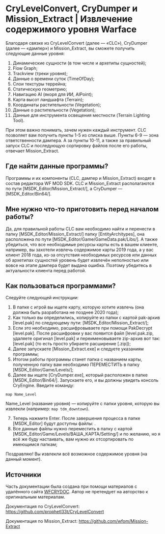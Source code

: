 # CryLevelConvert, CryDumper и Mission_Extract | Извлечение содержимого уровня Warface

Благодаря связке из CryLevelConvert (далее — «CLC»), CryDumper (далее — «дампер») и Mission_Extract, вы сможете получить следующие данные уровня:
1. Динамические сущности (в том числе и архетипы сущностей);
2. Flow Graph;
3. Trackview (треки уровня);
4. Данные о времени суток (TimeOfDay);
5. Слои текстуры террейна;
6. Статическую геометрию;
7. Навигацию AI (якоря для ИИ, AIPoint);
8. Карта высот ландшафта (Terrain);
9. Координаты растительности (Vegetation);
10. Данные о растительности (Vegetation);
11. Данные для инструмента освещения местности (Terrain Lighting Tool).

При этом важно понимать, зачем нужен каждый инструмент. CLC позволяет вам получить пункты 1-5 из списка выше. Пункты 6-9 — зона ответственности дампера. А за пункты 10-11, а также за правильный запуск CLC и последующую сортировку файлов после его работы, отвечает Mission_Extract.

## Где найти данные программы?

Программы и их компоненты (CLC, дампер и Mission_Extract) входят в состав редактора WF MOD SDK. CLC и Mission_Extract располагаются по пути \[MSDK_Editor/Mission_Extract/\], а CryDumper — \[MSDK_Editor/Bin64/\].

## Мне нужно что-то приготовить перед началом работы?

Да, для правильной работы CLC вам необходимо найти и перенести в папку \[MSDK_Editor/Mission_Extract/\] папку \[EntityArchitypes\], она расположена по пути \[MSDK_Editor/Game/GameData.pak/Libs/\]. А также убедиться, что все необходимые ресурсы карты есть в вашем клиенте, например, вы захотели извлечь содержимое карты 2019 года, а у вас клиент 2018 года, из-за отсутствия необходимых ресурсов или данных об архетипах сущностей уровень будет извлечён неполностью или вовсе на этапе дампера будет выдана ошибка. Поэтому убедитесь в актуальности клиента перед работой.

## Как пользоваться программами?

Следуйте следующей инструкции:
1. В папке с игрой вы ищете карту, которую хотите извлечь (она должна быть разработана не позднее 2020 года);
2. Как только вы определились, копируйте из папки с картой pak-архив \[level.pak\] по следующему пути: \[MSDK_Editor/Mission_Extract/\];
3. Если это необходимо, расшифровываете при помощи PakDecrypt \[level.pak\]. После расшифровки у вас появится файл \[level.pak.zip\, удаляете оригинал \[level.pak\] и переименовываете zip-архив вот так: \[level.pak\] (то есть просто убираете расширение \[.zip\]);
4. Далее запускаете \[Mission_Extract.exe\] и следуете указаниям программы;
5. Итогом работы программы станет папка с названием карты, полученную папку вам необходимо ПЕРЕМЕСТИТЬ в папку \[MSDK_Editor/Game/Levels/\];
6. Далее вы ищете \[CryDumper.exe\], который расположен в папке \[MSDK_Editor/Bin64/\]. Запускаете его, и вы должны увидеть консоль CryEngine. Введите команду:

``` map Name_Level ```

Name_Level (название уровня) — копируйте с папки уровня, которую вы извлекли (например: ``` map tdm_downtown ```).

7. Теперь нажмите Enter. После завершения процесса в папке \[MSDK_Editor\] будут доступны файлы: .
8. Все данные файлы нужно переместить в папку с картой \[MSDK_Editor/Game/Levels/ВАША_КАРТА/Setting/\] и по желанию, но я всё же буду настаивать, вам нужно их отсортировать по имеющимся папкам;

Поздравляю! Вы извлекли всё возможное содержимое уровня (на данный момент).

## Источники

Часть документации была создана при помощи материалов с удалённого сайта [WFCRYDOC](https://wfcrydoc.fandom.com/ru/wiki/CryLevelConvert_и_CryDumper). Автор не претендует на авторство к оригинальным материалам.

Документация по CryLevelConvert: https://github.com/prophetl33t/CryLevelConvert

Документация по Mission_Extract: https://github.com/wfom/Mission-Extract
